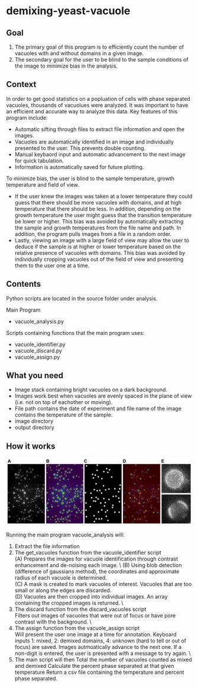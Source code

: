 # demixing-yeast-vacuole

## Goal

1. The primary goal of this program is to efficiently count the number of vacuoles with and without domains in a given image.
2. The secondary goal for the user to be blind to the sample conditions of the image to minimize bias in the analysis. 

## Context

In order to get good statistics on a popluation of cells with phase separated vacuoles, thousands of vacuolues were analyzed. It was important to have an efficient and accurate way to analyze this data. Key features of this program include: 
- Automatic sifting through files to extract file information and open the images.
- Vacuoles are automatically identified in an image and individually presented to the user. This prevents double counting.
- Manual keybaord input and automatic advancement to the next image for quick tabulation.
- Information is automatically saved for future plotting.

To minimize bias, the user is blind to the sample temperature, growth temperature and field of view. 
- If the user knew the images was taken at a lower temperature they could guess that there should be more vacuoles with domains, and at high temperature that there should be less. In addition, depending on the growth temperature the user might guess that the transition temperature be lower or higher. This bias was avoided by automatically extracting the sample and growth temperatures from the file name and path. In addition, the program pulls images from a file in a random order. 
- Lastly, viewing an image with a large field of view may allow the user to deduce if the sample is at higher or lower temperature based on the relative presence of vacuoles with domains. This bias was avoided by individually cropping vacuoles out of the field of view and presenting them to the user one at a time. 

## Contents

Python scripts are located in the source folder under analysis. 

Main Program
- vacuole_analysis.py

Scripts containing functions that the main program uses:
- vacuole_identifier.py
- vacuole_discard.py
- vacuole_assign.py

## What you need
- Image stack containing bright vacuoles on a dark background. 
- Images work best when vacuoles are evenly spaced in the plane of view (i.e. not on top of eachother or moving).
- File path contains the date of experiment and file name of the image contains the temperature of the sample. 
- image directory
- output directory

## How it works

![](src/images/workflow.png)

Running the main program vacuole_analysis will:
1. Extract the file information
2. The get_vacuoles function from the vacuole_identifier script \
        (A) Prepares the images for vacuole identification through contrast enhancement and de-noising each image. \ 
        (B) Using blob detection (difference of gaussians method), the coordinates and approximate radius of each vacuole is determined. \
        (C) A mask is created to mark vacuoles of interest. Vacuoles that are too small or along the edges are discarded. \
        (D) Vacuoles are then cropped into individual images. An array containing the cropped images is returned. \
3. The discard function from the discard_vacuoles script \
        Filters out images of vacuoles that were out of focus or have pore contrast with the background. \
4. The assign function from the vacuole_assign script \
        Will present the user one image at a time for annotation. 
        Keyboard inputs 1: mixed, 2: demixed domains, 4: unknown (hard to tell or out of focus) are saved. 
        Images autmoatically advance to the next one. If a non-digit is entered, the user is presented with a message to try again. \
5. The main script will then 
        Total the number of vacuoles counted as mixed and demixed 
        Calculate the percent phase separated at that given temperature 
        Return a csv file containing the temperature and percent phase separated. 

